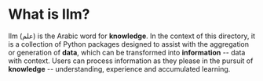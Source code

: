 # What is Ilm?
Ilm (علم) is the Arabic word for **knowledge**. In the context of this directory, it is a collection of Python packages designed to assist with the aggregation or generation of **data**, which can be transformed into **information** -- data with context. Users can process information as they please in the pursuit of **knowledge** -- understanding, experience and accumulated learning.
